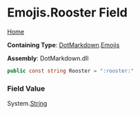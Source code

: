 # Emojis\.Rooster Field

[Home](../../../README.md)

**Containing Type**: [DotMarkdown](../../README.md)\.[Emojis](../README.md)

**Assembly**: DotMarkdown\.dll

```csharp
public const string Rooster = ":rooster:"
```

### Field Value

System\.[String](https://docs.microsoft.com/en-us/dotnet/api/system.string)